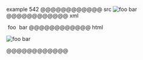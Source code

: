 example 542
@@@@@@@@@@@@ src
![foo ![bar](/url)](/url2)
@@@@@@@@@@@@ xml
<?xml version="1.0" encoding="UTF-8"?>
<!DOCTYPE document SYSTEM "CommonMark.dtd">
<document xmlns="http://commonmark.org/xml/1.0">
  <paragraph>
    <image destination="/url2" title="">
      <text>foo </text>
      <image destination="/url" title="">
        <text>bar</text>
      </image>
    </image>
  </paragraph>
</document>
@@@@@@@@@@@@ html
<p><img src="/url2" alt="foo bar" /></p>
@@@@@@@@@@@@

